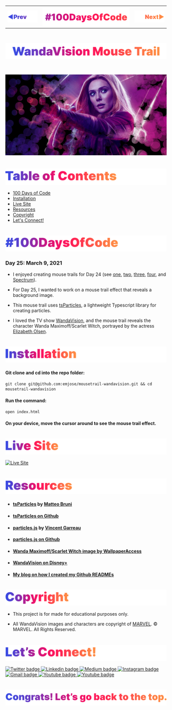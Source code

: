 <p id="header"><p>

<table><tr>
<td> <a href="https://github.com/emjose/mousetrail-space/#header"><img src="Assets/header-left.png" alt="previous" style="width: 200px;"/></a> </td>
<td> <a href="https://github.com/emjose/one-hundred/#header"><img src="Assets/header-center.png" alt="100 days of code" style="width: 580px;"/></a> </td>
<td> <a href="https://github.com/emjose/model-minority-myth/#header"><img src="Assets/header-right.png" alt="next" style="width: 200px;"/></a> </td>
</tr></table>

<br>

<p id="project-title"><p>

<a href=#table-of-contents>![WandaVision Mouse Trail](Assets/inter-025-wandavision.png)</a> 

<br>

<a href="https://emjose.github.io/mousetrail-wandavision/">![WandaVision Mouse Trail](Assets/preview-025-wandavision-mousetrail.png)</a> 

#

<p id="table-of-contents"><p>

<a href=#table-of-contents>![Table of Contents](Assets/inter-toc.png)</a>  

- [100 Days of Code](#100days)
- [Installation](#installation) 
- [Live Site](#live-site)
- [Resources](#resources)
- [Copyright](#copyright)
- [Let's Connect!](#lets-connect) 

#

<p id="100days"><p>

<a href=#100days>![#100DaysOfCode](Assets/inter-100hash.png)</a>  

### Day 25: March 9, 2021
- I enjoyed creating mouse trails for Day 24 (see <a href="https://github.com/emjose/mousetrail-particle1/#header">one</a>, <a href="https://github.com/emjose/mousetrail-particle2/#header">two</a>, <a href="https://github.com/emjose/mousetrail-particle3/#header">three</a>, <a href="https://github.com/emjose/mousetrail-particle4/#header">four</a>, and <a href="https://github.com/emjose/mousetrail-space/#header">Spectrum</a>).
  
- For Day 25, I wanted to work on a mouse trail effect that reveals a background image.
  
- This mouse trail uses <a href="https://particles.js.org/">tsParticles</a>, a lightweight Typescript library for creating particles.
  
- I loved the TV show <a href="https://www.marvel.com/tv-shows/wandavision/1">WandaVision</a>, and the mouse trail reveals the character Wanda Maximoff/Scarlet Witch, portrayed by the actress <a href="https://www.imdb.com/name/nm0647634/">Elizabeth Olsen</a>.

#

<p id="installation"><p>

<a href=#installation>![Installation](Assets/inter-installation.png)</a>

#### Git clone and cd into the repo folder:
``` 
git clone git@github.com:emjose/mousetrail-wandavision.git && cd mousetrail-wandavision 
```
#### Run the command:
```
open index.html
```
#### On your device, move the cursor around to see the mouse trail effect.

#

<p id="live-site"><p>

<a href="https://emjose.github.io/mousetrail-wandavision/">![Live Site](Assets/inter-live-site.png)</a>

<a href="https://emjose.github.io/mousetrail-wandavision/">![Live Site](Assets/025-wandavision.gif)</a>

#

<p id="resources"><p>

<a href=#resources>![Resources](Assets/inter-resources.png)</a>  

- #### [tsParticles](https://particles.js.org/) by [Matteo Bruni](https://github.com/matteobruni)  

- #### [tsParticles on Github](https://github.com/matteobruni/tsparticles)

- #### [particles.js](https://vincentgarreau.com/particles.js/) by [Vincent Garreau](https://github.com/VincentGarreau)

- #### [particles.js on Github](https://github.com/VincentGarreau/particles.js)
  
- #### [Wanda Maximoff/Scarlet Witch image by WallpaperAccess](https://wallpaperaccess.com/)
  
- #### [WandaVision on Disney+](https://www.marvel.com/tv-shows/wandavision/1)

- #### [My blog on how I created my Github READMEs](https://emmanueljose.medium.com/readme-a-makeover-story-b9c7be37a6de?sk=7ae6623d365409d875753e4604e42ffd) 

#

<p id="copyright"><p>

<a href=#copyright>![Copyright](Assets/inter-copyright.png)</a>

- This project is for made for educational purposes only. 
  
- All WandaVision images and characters are copyright of <a href="https://www.marvel.com/">MARVEL</a>. © MARVEL. All Rights Reserved.

#

<p id="lets-connect"><p>

<a href=#lets-connect>![Let's Connect!](Assets/inter-lets-connect.png)</a>

<p><a href="https://twitter.com/Emmanuel_Labor"><img src="https://img.shields.io/badge/twitter-%231DA1F2.svg?&style=for-the-badge&logo=twitter&logoColor=white" height=30 width=90 alt="Twitter badge"> <a href="https://www.linkedin.com/in/emmanuelpjose/"><img src="https://img.shields.io/badge/linkedin-%230064e7.svg?&style=for-the-badge&logo=linkedin&logoColor=white" height=30 width=90 alt="Linkedin badge"> <a href="https://emmanueljose.medium.com/"><img src="https://img.shields.io/badge/medium-%238700f5.svg?&style=for-the-badge&logo=medium&logoColor=white" height=30 width=90 alt="Medium badge"> <a href="https://www.instagram.com/emmanuel_jose/"><img src="https://img.shields.io/badge/instagram-%23ff0077.svg?&style=for-the-badge&logo=instagram&logoColor=white" height=30 width=90 alt="Instagram badge"> <a href="mailto:emjose@gmail.com"><img src="https://img.shields.io/badge/gmail-%23fd1745.svg?&style=for-the-badge&logo=gmail&logoColor=white" height=30 width=90 alt="Gmail badge"> <a href="https://www.youtube.com/channel/UCQdqFg-_J83jn9xJRd1W3tQ/videos"><img src="https://img.shields.io/badge/youtube-%23FF0000.svg?&style=for-the-badge&logo=youtube&logoColor=white" height=30 width=90 alt="Youtube badge"> <a href="https://github.com/emjose"><img src="https://img.shields.io/badge/github-%23ff8e44.svg?&style=for-the-badge&logo=github&logoColor=white" height=30 width=90 alt="Youtube badge"></p>

#

<a href=#header>![Back to Top](Assets/inter-congrats.png)</a> 



